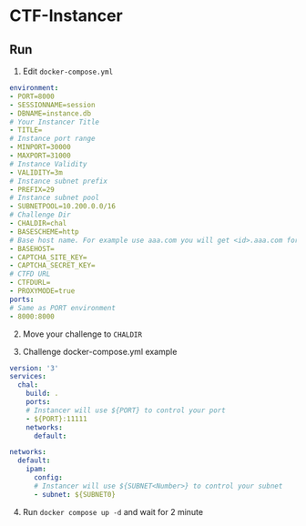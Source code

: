 # CTF-Instancer

## Run
1. Edit `docker-compose.yml`
```yaml
environment:
- PORT=8000
- SESSIONNAME=session
- DBNAME=instance.db
# Your Instancer Title
- TITLE=
# Instance port range
- MINPORT=30000
- MAXPORT=31000
# Instance Validity
- VALIDITY=3m
# Instance subnet prefix
- PREFIX=29
# Instance subnet pool
- SUBNETPOOL=10.200.0.0/16
# Challenge Dir
- CHALDIR=chal
- BASESCHEME=http
# Base host name. For example use aaa.com you will get <id>.aaa.com for instance host
- BASEHOST=
- CAPTCHA_SITE_KEY=
- CAPTCHA_SECRET_KEY=
# CTFD URL
- CTFDURL=
- PROXYMODE=true
ports:
# Same as PORT environment
- 8000:8000
```

2. Move your challenge to `CHALDIR`

3. Challenge docker-compose.yml example
```yaml
version: '3'
services:
  chal:
    build: .
    ports:
    # Instancer will use ${PORT} to control your port
    - ${PORT}:11111
    networks:
      default:

networks:
  default:
    ipam:
      config:
      # Instancer will use ${SUBNET<Number>} to control your subnet
      - subnet: ${SUBNET0}
```

4. Run `docker compose up -d` and wait for 2 minute

